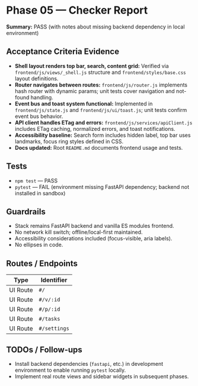# Phase 05 — Checker Report

**Summary:** PASS (with notes about missing backend dependency in local environment)

## Acceptance Criteria Evidence
- **Shell layout renders top bar, search, content grid:** Verified via `frontend/js/views/_shell.js` structure and `frontend/styles/base.css` layout definitions.
- **Router navigates between routes:** `frontend/js/router.js` implements hash router with dynamic params; unit tests cover navigation and not-found handling.
- **Event bus and toast system functional:** Implemented in `frontend/js/state.js` and `frontend/js/ui/toast.js`; unit tests confirm event bus behavior.
- **API client handles ETag and errors:** `frontend/js/services/apiClient.js` includes ETag caching, normalized errors, and toast notifications.
- **Accessibility baseline:** Search form includes hidden label, top bar uses landmarks, focus ring styles defined in CSS.
- **Docs updated:** Root `README.md` documents frontend usage and tests.

## Tests
- `npm test` — PASS
- `pytest` — FAIL (environment missing FastAPI dependency; backend not installed in sandbox)

## Guardrails
- Stack remains FastAPI backend and vanilla ES modules frontend.
- No network kill switch; offline/local-first maintained.
- Accessibility considerations included (focus-visible, aria labels).
- No ellipses in code.

## Routes / Endpoints
| Type | Identifier |
| --- | --- |
| UI Route | `#/` |
| UI Route | `#/v/:id` |
| UI Route | `#/p/:id` |
| UI Route | `#/tasks` |
| UI Route | `#/settings` |

## TODOs / Follow-ups
- Install backend dependencies (`fastapi`, etc.) in development environment to enable running `pytest` locally.
- Implement real route views and sidebar widgets in subsequent phases.
